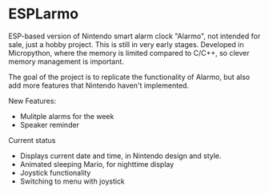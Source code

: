 # ESPLarmo

ESP-based version of Nintendo smart alarm clock "Alarmo", not intended for sale, just a hobby project. This is still in very early stages.
Developed in Micropython, where the memory is limited compared to C/C++, so clever memory management is important.

The goal of the project is to replicate the functionality of Alarmo, but also add more features that Nintendo haven't implemented.

New Features:
* Mulitple alarms for the week
* Speaker reminder


Current status
* Displays current date and time, in Nintendo design and style.
* Animated sleeping Mario, for nighttime display
* Joystick functionality
* Switching to menu with joystick
